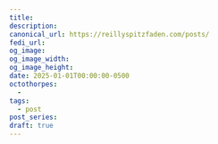```yaml
---
title: 
description: 
canonical_url: https://reillyspitzfaden.com/posts/
fedi_url:
og_image: 
og_image_width: 
og_image_height: 
date: 2025-01-01T00:00:00-0500
octothorpes:
  - 
tags:
  - post
post_series: 
draft: true
---
```


